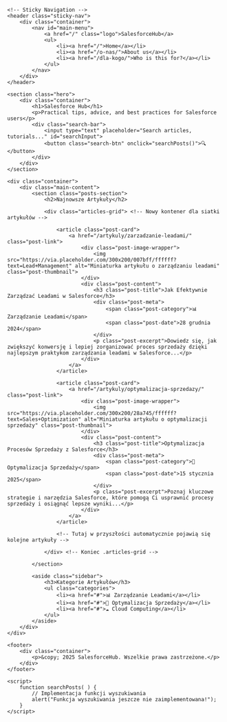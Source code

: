 <!DOCTYPE html>
<html lang="pl">
<head>
    <meta charset="UTF-8">
    <meta name="viewport" content="width=device-width, initial-scale=1.0">
    <title>SalesforceHub - Praktyczne Porady i Wskazówki</title>
    <link rel="stylesheet" href="css/style.css"> <!-- Upewnij się, że ścieżka do Twojego pliku CSS jest poprawna -->
</head>
<body>

    <!-- Sticky Navigation -->
    <header class="sticky-nav">
        <div class="container">
            <nav id="main-menu">
                <a href="/" class="logo">SalesforceHub</a>
                <ul>
                    <li><a href="/">Home</a></li>
                    <li><a href="/o-nas/">About us</a></li>
                    <li><a href="/dla-kogo/">Who is this for?</a></li>
                </ul>
            </nav>
        </div>
    </header>

    <section class="hero">
        <div class="container">
            <h1>Salesforce Hub</h1>
            <p>Practical tips, advice, and best practices for Salesforce users</p>
            <div class="search-bar">
                <input type="text" placeholder="Search articles, tutorials..." id="searchInput">
                <button class="search-btn" onclick="searchPosts()">🔍</button>
            </div>
        </div>
    </section>

    <div class="container">
        <div class="main-content">
            <section class="posts-section">
                <h2>Najnowsze Artykuły</h2>
                
                <div class="articles-grid"> <!-- Nowy kontener dla siatki artykułów -->

                    <article class="post-card">
                        <a href="/artykuly/zarzadzanie-leadami/" class="post-link">
                            <div class="post-image-wrapper">
                                <img src="https://via.placeholder.com/300x200/007bff/ffffff?text=Lead+Management" alt="Miniaturka artykułu o zarządzaniu leadami" class="post-thumbnail">
                            </div>
                            <div class="post-content">
                                <h3 class="post-title">Jak Efektywnie Zarządzać Leadami w Salesforce</h3>
                                <div class="post-meta">
                                    <span class="post-category">📊 Zarządzanie Leadami</span>
                                    <span class="post-date">28 grudnia 2024</span>
                                </div>
                                <p class="post-excerpt">Dowiedz się, jak zwiększyć konwersję i lepiej zorganizować proces sprzedaży dzięki najlepszym praktykom zarządzania leadami w Salesforce...</p>
                            </div>
                        </a>
                    </article>

                    <article class="post-card">
                        <a href="/artykuly/optymalizacja-sprzedazy/" class="post-link">
                            <div class="post-image-wrapper">
                                <img src="https://via.placeholder.com/300x200/28a745/ffffff?text=Sales+Optimization" alt="Miniaturka artykułu o optymalizacji sprzedaży" class="post-thumbnail">
                            </div>
                            <div class="post-content">
                                <h3 class="post-title">Optymalizacja Procesów Sprzedaży z Salesforce</h3>
                                <div class="post-meta">
                                    <span class="post-category">🎯 Optymalizacja Sprzedaży</span>
                                    <span class="post-date">15 stycznia 2025</span>
                                </div>
                                <p class="post-excerpt">Poznaj kluczowe strategie i narzędzia Salesforce, które pomogą Ci usprawnić procesy sprzedaży i osiągnąć lepsze wyniki...</p>
                            </div>
                        </a>
                    </article>

                    <!-- Tutaj w przyszłości automatycznie pojawią się kolejne artykuły -->

                </div> <!-- Koniec .articles-grid -->

            </section>

            <aside class="sidebar">
                <h3>Kategorie Artykułów</h3>
                <ul class="categories">
                    <li><a href="#">📊 Zarządzanie Leadami</a></li>
                    <li><a href="#">🎯 Optymalizacja Sprzedaży</a></li>
                    <li><a href="#">☁️ Cloud Computing</a></li>
                </ul>
            </aside>
        </div>
    </div>

    <footer>
        <div class="container">
            <p>&copy; 2025 SalesforceHub. Wszelkie prawa zastrzeżone.</p>
        </div>
    </footer>

    <script>
        function searchPosts( ) {
            // Implementacja funkcji wyszukiwania
            alert("Funkcja wyszukiwania jeszcze nie zaimplementowana!");
        }
    </script>

</body>
</html>
